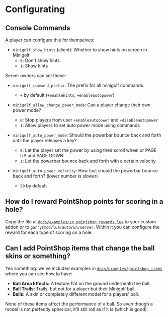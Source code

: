 # Configurating

## Console Commands

A player can configure this for themselves:

* `minigolf_show_hints` (client): Whether to show hints on screen in Minigolf
  * `0`: Don't show hints
  * `1`: Show hints

Server owners can set these:

* `minigolf_command_prefix`: The prefix for all minigolf commands.
  * `+` by default (`+enablehints`, `+enableautopower`)

* `minigolf_allow_change_power_mode`: Can a player change their own power mode?
  * `0`: Stop players from user `+enableautopower` and `+disableautopower`
  * `1`: Allow players to set auto power mode using commands

* `minigolf_auto_power_mode`: Should the powerbar bounce back and forth until the player releases a key?
  * `0`: Let the player set the power by using their scroll wheel or PAGE UP and PAGE DOWN
  * `1`: Let the powerbar bounce back and forth with a certain velocity

* `minigolf_auto_power_velocity`: How fast should the powerbar bounce back and forth? (lower number is slower)
  * `50` by default


## How do I reward PointShop points for scoring in a hole?

Copy the file at [`docs/examples/sv_pointshop_rewards.lua`](docs/examples/sv_pointshop_rewards.lua) to your custom addon _or_ to `garrysmod/lua/autorun/server`. Within it you can configure the reward for each type of scoring on a hole.

## Can I add PointShop items that change the ball skins or something?

Yes something: we've included examples in [`docs/examples/pointshop_items`](docs/examples/pointshop_items) where you can see how to have:
* **Ball Area Effects:** A texture flat on the ground underneath the ball.
* **Ball Trails:** Trails, but not for a player but their Minigolf ball.
* **Balls:** A skin or completely different model for a players' ball.

None of these items affect the performance of a ball. So even though a model is not perfectly spherical, it'll still roll as if it is (which is good).

